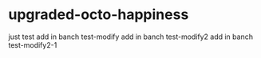 # upgraded-octo-happiness
just test
add in banch test-modify
add in banch test-modify2
add in banch test-modify2-1
